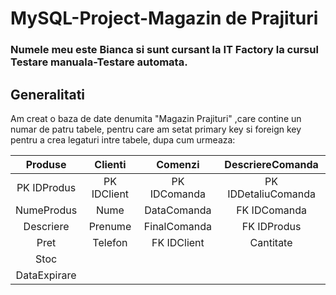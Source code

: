 # MySQL-Project-Magazin de Prajituri
### Numele meu este Bianca si sunt cursant la IT Factory la cursul Testare manuala-Testare automata.
## Generalitati
Am creat o baza de date denumita "Magazin Prajituri" ,care contine un numar de patru tabele, pentru care am setat primary key si foreign key pentru a crea legaturi intre tabele, dupa cum urmeaza:

| Produse | Clienti    | Comenzi| DescriereComanda |
| :-----: | :---: | :---:  |:---: |
| PK IDProdus| PK IDClient | PK IDComanda |PK IDDetaliuComanda|
| NumeProdus| Nume |  DataComanda |FK IDComanda|
| Descriere| Prenume  | FinalComanda |FK IDProdus|
| Pret| Telefon | FK IDClient |Cantitate|
| Stoc|          |       |               |
| DataExpirare|    |      |    |


